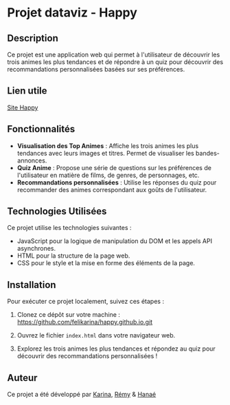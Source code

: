 # Projet dataviz - Happy

## Description

Ce projet est une application web qui permet à l'utilisateur de découvrir les trois animes les plus tendances et de répondre à un quiz pour découvrir des recommandations personnalisées basées sur ses préférences.

## Lien utile
[Site Happy](https://felikarina.github.io/happy.github.io/)

## Fonctionnalités

- **Visualisation des Top Animes** : Affiche les trois animes les plus tendances avec leurs images et titres. Permet de visualiser les bandes-annonces.
- **Quiz Anime** : Propose une série de questions sur les préférences de l'utilisateur en matière de films, de genres, de personnages, etc.
- **Recommandations personnalisées** : Utilise les réponses du quiz pour recommander des animes correspondant aux goûts de l'utilisateur.

## Technologies Utilisées

Ce projet utilise les technologies suivantes :

- JavaScript pour la logique de manipulation du DOM et les appels API asynchrones.
- HTML pour la structure de la page web.
- CSS pour le style et la mise en forme des éléments de la page.

## Installation

Pour exécuter ce projet localement, suivez ces étapes :

1. Clonez ce dépôt sur votre machine :
https://github.com/felikarina/happy.github.io.git

2. Ouvrez le fichier `index.html` dans votre navigateur web.

3. Explorez les trois animes les plus tendances et répondez au quiz pour découvrir des recommandations personnalisées !

## Auteur

Ce projet a été développé par [Karina](https://github.com/felikarina), [Rémy](https://github.com/harfore) & [Hanaé](https://github.com/Hanaevernon)
